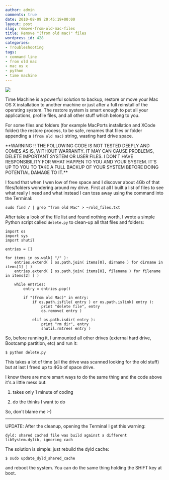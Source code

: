 ```yaml
---
author: admin
comments: true
date: 2010-08-09 20:45:19+00:00
layout: post
slug: remove-from-old-mac-files
title: Remove "(from old mac)" files
wordpress_id: 428
categories:
- Troubleshooting
tags:
- command line
- from old mac
- mac os x
- python
- time machine
---
```


![](http://www.expobrain.net/wp-content/uploads/2010/08/old_mac.png)

Time Machine is a powerful solution to backup, restore or move your Mac OS X installation to another machine or just after a full reinstall of the operating system. The restore system is smart enough to put all your applications, profile files, and all other stuff which belong to you.

For some files and folders (for example MacPorts installation and XCode folder) the restore process, to be safe, renames that files or folder appending a `(from old mac)` string, wasting hard drive space.

<!-- more -->**WARNING !! THE FOLLOWING CODE IS NOT TESTED DEEPLY AND COMES AS IS, WITHOUT WARRANTY. IT MAY CAN CAUSE PROBLEMS, DELETE IMPORTANT SYSTEM OR USER FILES. I DON'T HAVE RESPONSIBILITY FOR WHAT HAPPEN TO YOU AND YOUR SYSTEM. IT'S UP TO YOU TO TAKE A FULL BACKUP OF YOUR SYSTEM BEFORE DOING POTENTIAL DAMAGE TO IT.**

I found that when I wen low of free space and I discover about 4Gb of that files/folders wondering around my drive. First at all I built a list of files to see what really I need and what instead I can toss away using the command into the Terminal:

    
    sudo find / | grep "from old Mac" > ~/old_files.txt


After take a look of the file list and found nothing worth, I wrote a simple Python script called `delete.py` to clean-up all that files and folders:

    
    
    import os
    import sys
    import shutil
    
    entries = []
    
    for items in os.walk( "/" ):
    	entries.extend( [ os.path.join( items[0], dirname ) for dirname in items[1] ] )
    	entries.extend( [ os.path.join( items[0], filename ) for filename in items[2] ] )
    
    	while entries:
    		entry = entries.pop()
    
    		if "(from old Mac)" in entry:
    			if os.path.isfile( entry ) or os.path.islink( entry ):
    				print "delete file", entry
    				os.remove( entry )
    
    			elif os.path.isdir( entry ):
    				print "rm dir", entry
    				shutil.rmtree( entry )


So, before running it, I unmounted all other drives (external hard drive, Bootcamp partition, etc) and run it:

    
    $ python delete.py


This takes a lot of time (all the drive was scanned looking for the old stuff) but at last I freed up to 4Gb of space drive.

I know there are more smart ways to do the same thing and the code above it's a little mess but:



	
  1. takes only 1 minute of coding

	
  2. do the thinks I want to do


So, don't blame me :-)



* * *



UPDATE: After the cleanup, opening the Terminal I get this warning:


    
    dyld: shared cached file was build against a different libSystem.dylib, ignoring cach


The solution is simple: just rebuild the dyld cache:

    
    $ sudo update_dyld_shared_cache


and reboot the system. You can do the same thing holding the SHIFT key at boot.
